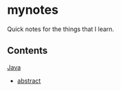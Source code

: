 # mynotes
Quick notes for the things that I learn.

## Contents
[Java](https://github.com/dev-rm/mynotes/tree/main/Java)
- [abstract](https://github.com/dev-rm/mynotes/blob/main/Java/abstract%20keyword.md)